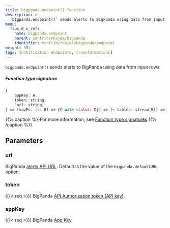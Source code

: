 ```yaml
---
title: bigpanda.endpoint() function
description: >
  `bigpanda.endpoint()` sends alerts to BigPanda using data from input rows.
menu:
  flux_0_x_ref:
    name: bigpanda.endpoint
    parent: contrib/rhajek/bigpanda
    identifier: contrib/rhajek/bigpanda/endpoint
weight: 301
tags: [notification endpoints, transformations]
---
```


<!------------------------------------------------------------------------------

IMPORTANT: This page was generated from comments in the Flux source code. Any
edits made directly to this page will be overwritten the next time the
documentation is generated. 

To make updates to this documentation, update the function comments above the
function definition in the Flux source code:

https://github.com/influxdata/flux/blob/master/stdlib/contrib/rhajek/bigpanda/bigpanda.flux#L211-L232

Contributing to Flux: https://github.com/influxdata/flux#contributing
Fluxdoc syntax: https://github.com/influxdata/flux/blob/master/docs/fluxdoc.md

------------------------------------------------------------------------------->

`bigpanda.endpoint()` sends alerts to BigPanda using data from input rows.



##### Function type signature

```js
(
    appKey: A,
    token: string,
    ?url: string,
) => (mapFn: (r: B) => {C with status: D}) => (<-tables: stream[B]) => stream[{B with _sent: string}]
```

{{% caption %}}For more information, see [Function type signatures](/flux/v0.x/function-type-signatures/).{{% /caption %}}

## Parameters

### url

BigPanda [alerts API URL](https://docs.bigpanda.io/reference#alerts-how-it-works).
Default is the value of the `bigpanda.defaultURL` option.



### token
({{< req >}})
BigPanda [API Authorization token (API key)](https://docs.bigpanda.io/docs/api-key-management).



### appKey
({{< req >}})
BigPanda [App Key](https://docs.bigpanda.io/reference#integrating-monitoring-systems).



